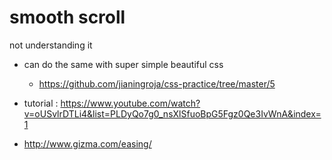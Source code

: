 # smooth scroll

not understanding it

- can do the same with super simple beautiful css

  - <https://github.com/jianingroja/css-practice/tree/master/5>

- tutorial : <https://www.youtube.com/watch?v=oUSvlrDTLi4&list=PLDyQo7g0_nsXlSfuoBpG5Fgz0Qe3IvWnA&index=1>

- <http://www.gizma.com/easing/>
